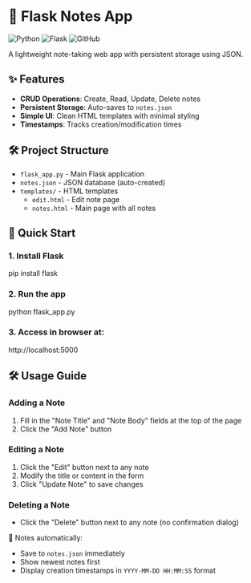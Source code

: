 # 📝 Flask Notes App

![Python](https://img.shields.io/badge/Python-3.x-blue)
![Flask](https://img.shields.io/badge/Flask-2.x-lightgrey)
![GitHub](https://img.shields.io/badge/license-MIT-green)

A lightweight note-taking web app with persistent storage using JSON.

## ✨ Features
- **CRUD Operations**: Create, Read, Update, Delete notes
- **Persistent Storage**: Auto-saves to `notes.json`
- **Simple UI**: Clean HTML templates with minimal styling
- **Timestamps**: Tracks creation/modification times

## 🛠️ Project Structure
- `flask_app.py` - Main Flask application  
- `notes.json` - JSON database (auto-created)  
- `templates/` - HTML templates  
  - `edit.html` - Edit note page  
  - `notes.html` - Main page with all notes  

## 🚀 Quick Start
### 1. Install Flask
pip install flask

### 2. Run the app
python flask_app.py

### 3. Access in browser at:
http://localhost:5000

## 🛠️ Usage Guide

### Adding a Note
1. Fill in the "Note Title" and "Note Body" fields at the top of the page
2. Click the "Add Note" button

### Editing a Note
1. Click the "Edit" button next to any note
2. Modify the title or content in the form
3. Click "Update Note" to save changes

### Deleting a Note
- Click the "Delete" button next to any note (no confirmation dialog)

📝 Notes automatically:
- Save to `notes.json` immediately
- Show newest notes first
- Display creation timestamps in `YYYY-MM-DD HH:MM:SS` format
